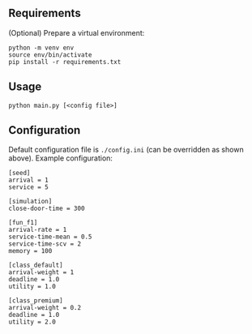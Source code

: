 ## Requirements

(Optional) Prepare a virtual environment:

	python -m venv env
	source env/bin/activate
	pip install -r requirements.txt 

## Usage

	python main.py [<config file>]

## Configuration

Default configuration file is `./config.ini` (can be overridden as shown above).
Example configuration:

	[seed]
	arrival = 1
	service = 5

	[simulation]
	close-door-time = 300

	[fun_f1]
	arrival-rate = 1
	service-time-mean = 0.5
	service-time-scv = 2
	memory = 100

	[class_default]
	arrival-weight = 1
	deadline = 1.0
	utility = 1.0

	[class_premium]
	arrival-weight = 0.2
	deadline = 1.0
	utility = 2.0
